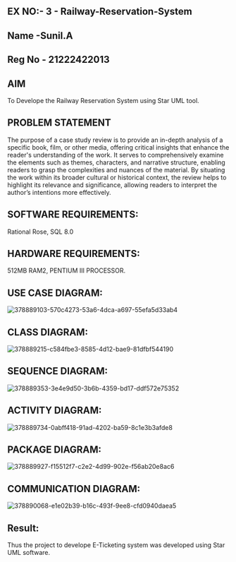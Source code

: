 ## EX NO:- 3 - Railway-Reservation-System
## Name -Sunil.A
## Reg No - 21222422013
## AIM
To Develope the Railway Reservation System using Star UML tool.

## PROBLEM STATEMENT
The purpose of a case study review is to provide an in-depth analysis of a specific book, film, or other media, offering critical insights that enhance the reader's understanding of the work. It serves to comprehensively examine the elements such as themes, characters, and narrative structure, enabling readers to grasp the complexities and nuances of the material. By situating the work within its broader cultural or historical context, the review helps to highlight its relevance and significance, allowing readers to interpret the author’s intentions more effectively.

## SOFTWARE REQUIREMENTS:
Rational Rose, SQL 8.0

## HARDWARE REQUIREMENTS:
512MB RAM2, PENTIUM III PROCESSOR.

## USE CASE DIAGRAM:
![378889103-570c4273-53a6-4dca-a697-55efa5d33ab4](https://github.com/user-attachments/assets/7ea4a614-9a40-49b5-8dfd-f93cef33d4dc)

## CLASS DIAGRAM:
![378889215-c584fbe3-8585-4d12-bae9-81dfbf544190](https://github.com/user-attachments/assets/111d0be8-1c2d-418e-b309-615da5cf0b27)



## SEQUENCE DIAGRAM:
![378889353-3e4e9d50-3b6b-4359-bd17-ddf572e75352](https://github.com/user-attachments/assets/ddb8252d-004c-4494-800c-03c21d1fd5b2)


## ACTIVITY DIAGRAM:
![378889734-0abff418-91ad-4202-ba59-8c1e3b3afde8](https://github.com/user-attachments/assets/5ac1dbd1-85b4-4f39-87f3-27bab720a69a)

## PACKAGE DIAGRAM:
![378889927-f15512f7-c2e2-4d99-902e-f56ab20e8ac6](https://github.com/user-attachments/assets/59149b41-fdcf-4e5e-8f0d-08f2cbc3ea9c)


## COMMUNICATION DIAGRAM:
![378890068-e1e02b39-b16c-493f-9ee8-cfd0940daea5](https://github.com/user-attachments/assets/f83f3969-0680-4190-b6e1-3e07fec79c9c)


## Result:
Thus the project to develope E-Ticketing system was developed using Star UML software.

